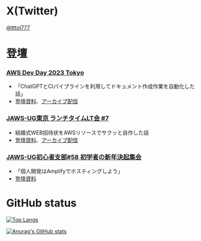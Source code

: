 # X(Twitter)
[@tttol777](https://twitter.com/tttol777)
# 登壇
### [AWS Dev Day 2023 Tokyo](https://www.youtube.com/playlist?list=PLzWGOASvSx6FCFgHkfbHRZP2I4rZi8F4g)
- 「ChatGPTとCIパイプラインを利用してドキュメント作成作業を自動化した話」
- [登壇資料](https://speakerdeck.com/tttol/chatgpttocihaihurainwoli-yong-sitetokiyumentozuo-cheng-zuo-ye-wozi-dong-hua-sitahua)、[アーカイブ配信](https://www.youtube.com/watch?v=B2TwG94zlss)

### [JAWS-UG東京 ランチタイムLT会 #7](https://jawsug.connpass.com/event/305567/)
- 結婚式WEB招待状をAWSリソースでサクッと自作した話
- [登壇資料](https://speakerdeck.com/tttol/jie-hun-shi-webzhao-dai-zhuang-woawsrisosutesakututozi-zuo-sitahua)、[アーカイブ配信](https://www.youtube.com/live/ArNrkwlw2MQ?si=7Pi3ineAQT49E9bq&t=1485)

### [JAWS-UG初心者支部#58 初学者の新年決起集会](https://jawsug-bgnr.connpass.com/event/306307/)
- 「個人開発はAmplifyでホスティングしよう」
- [登壇資料](https://speakerdeck.com/tttol/ge-ren-kai-fa-haamplifytehosuteinkusiyou)

# GitHub status
[![Top Langs](https://github-readme-stats.vercel.app/api/top-langs/?username=tttol&layout=compact&theme=tokyonight)](https://github.com/anuraghazra/github-readme-stats)

[![Anurag's GitHub stats](https://github-readme-stats.vercel.app/api?username=tttol&count_private=true&show_icons=true&theme=tokyonight)](https://github.com/anuraghazra/github-readme-stats)

<!--
参考：
https://zenn.dev/chot/articles/3421ec6f622f82
https://skillicons.dev/
https://github.com/anuraghazra/github-readme-stats
https://github.com/ryo-ma/github-profile-trophy

Rank	Description
SSS, SS, S	You are at a hard to reach rank. You can brag.
AAA, AA, A	You will reach this rank if you do your best. Let's aim here first.
B, C	You are currently making good progress. Let's aim a bit higher.
UNKNOWN	You have not taken action yet. Let's act first.
SECRET	This rank is very rare. The trophy will not be displayed until certain conditions are met.
-->
